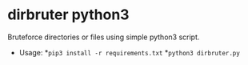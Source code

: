 # dirbruter python3
Bruteforce directories or files using simple python3 script.


* Usage: 
*`pip3 install -r requirements.txt`
 *`python3 dirbruter.py`

